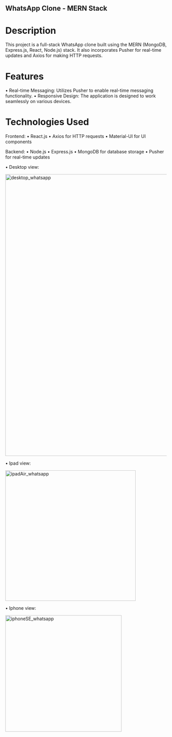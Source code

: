 ## WhatsApp Clone - MERN Stack


# Description

This project is a full-stack WhatsApp clone built using the MERN (MongoDB, Express.js, React, Node.js) stack. It also incorporates Pusher for real-time updates and Axios for making HTTP requests.

# Features

• Real-time Messaging: Utilizes Pusher to enable real-time messaging functionality.
• Responsive Design: The application is designed to work seamlessly on various devices.

# Technologies Used

Frontend:
• React.js
• Axios for HTTP requests
• Material-UI for UI components

Backend:
• Node.js
• Express.js
• MongoDB for database storage
• Pusher for real-time updates

• Desktop view:

<img width="879" alt="desktop_whatsapp" src="https://github.com/SuyashSalvi/whatsapp-mern/assets/40499151/48427882-8f35-4bc1-bc65-dbc46c38f1a6">

• Ipad view:

<img width="407" alt="ipadAir_whatsapp" src="https://github.com/SuyashSalvi/whatsapp-mern/assets/40499151/00e52ba9-b6f7-42cd-81f1-ef7ae7e8e0e7">

• Iphone view:

<img width="363" alt="iphoneSE_whatsapp" src="https://github.com/SuyashSalvi/whatsapp-mern/assets/40499151/edae0403-2314-4430-87c8-f014ff3034fb">
